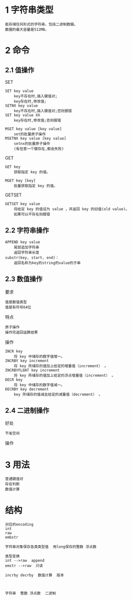 

# 1 字符串类型


    能存储任何形式的字符串，包括二进制数据。
    数据的最大容量是512MB。


# 2 命令

## 2.1 值操作

SET

    SET key value 
        key不存在时,插入键值对;
        key存在时,修改值;
    SETNX key value
        key不存在时,插入键值对;否则报错
    SET key value XX
        key存在时,修改值;否则报错
    
    MSET key value [key value]
        set的批量原子操作
    MSETNX key value [key value]
        setnx的批量原子操作
        (有任意一个键存在,都会失败)
        
GET        
        
    GET key 
        获取指定 key 的值。
        
    MGET key [key]
        批量获取指定 key 的值。

GETSET
        
    GETSET key value
        将给定 key 的值设为 value ，并返回 key 的旧值(old value)。
        如果可以不存在则报错    

## 2.2 字符串操作

    APPEND key value
        尾部追加字符串
        返回字符串长度
    substr(key, start, end)：
        返回名称为key的string的value的子串


## 2.3 数值操作
  
要求
   
    值是数值类型
    值是有符号64位
    
特点
    
    原子操作
    操作完返回运算结果
    
操作
        
    INCR key
        将 key 中储存的数字值增一。
    INCRBY key increment
        将 key 所储存的值加上给定的增量值（increment） 。
    INCRBYFLOAT key increment
        将 key 所储存的值加上给定的浮点增量值（increment） 。
    DECR key
        将 key 中储存的数字值减一。
    DECRBY key decrement
        key 所储存的值减去给定的减量值（decrement） 。


## 2.4 二进制操作

好处

    节省空间
    
操作

        
        
        
# 3 用法        
        
    普通键值对
    存在判断
    数值计算        

# 结构





    对应的encoding 
    int
    raw
    embstr
    
    字符串对象保存各类类型值  用long保存的整数 浮点数  
    
    类型变换  
    int -->raw  append
    emstr -->raw  只读
    
    incrby decrby  数值计算  版本
        
        
        
    字符串  整数 浮点数  二进制    